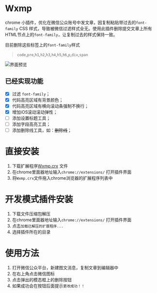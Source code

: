 # Wxmp

chrome 小插件，优化在微信公众账号中发文章，因复制粘贴带过去的`font-family` CSS 样式，导致被微信过滤样式全无。使用此插件删除提交文章上所有HTML节点上的`font-family`，让复制过去的样式保持一致。  

目前删除这些标签上的`font-family`样式

> `code`,`pre`,`h1`,`h2`,`h3`,`h4`,`h5`,`h6`,`p`,`div`,`span`

![界面预览](https://raw.githubusercontent.com/jaywcjlove/wxmp/master/wxmq.png)


## 已经实现功能

- [x] 过滤 `font-family`；
- [x] 代码高亮区域有背景颜色；
- [x] 代码高亮区域有横向滚动条强制不换行；
- [x] 增加iOS滚动滚动弹性；
- [ ] 添加设置标题工具；
- [ ] 添加字段高亮工具；
- [ ] 添加删除线工具，如：<del>删除线</del>；

# 直接安装

1. 下载扩展程序[Wxmp.crx](https://github.com/jaywcjlove/wxmp/releases) 文件
2. 在chrome里面器地址输入`chrome://extensions/` 打开插件界面
3. 将`Wxmp.crx`文件拖入chrome浏览器的扩展程序列表中

# 开发模式插件安装 

1. 下载文件压缩包解压
2. 在chrome里面器地址输入`chrome://extensions/` 打开插件界面
3. 点击`加载已解压的扩展程序...` 
4. 选择插件所在的目录


# 使用方法

1. 打开微信公众平台，新建图文消息，复制文章到编辑器中
2. 在右上角点击微信图标
3. 点击弹出的模态框上的删除按钮
4. 如果成功会在按钮后面提示`更改成功！！`